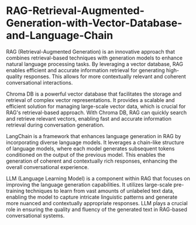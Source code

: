 # RAG-Retrieval-Augmented-Generation-with-Vector-Database-and-Language-Chain
RAG (Retrieval-Augmented Generation) is an innovative approach that combines retrieval-based techniques with generation models to enhance natural language processing tasks. By leveraging a vector database, RAG enables efficient and accurate information retrieval for generating high-quality responses. This allows for more contextually relevant and coherent conversational interactions.

Chroma DB is a powerful vector database that facilitates the storage and retrieval of complex vector representations. It provides a scalable and efficient solution for managing large-scale vector data, which is crucial for RAG's retrieval-based approach. With Chroma DB, RAG can quickly search and retrieve relevant vectors, enabling fast and accurate information retrieval during conversation generation.

LangChain is a framework that enhances language generation in RAG by incorporating diverse language models. It leverages a chain-like structure of language models, where each model generates subsequent tokens conditioned on the output of the previous model. This enables the generation of coherent and contextually rich responses, enhancing the overall conversational experience.

LLM (Language Learning Model) is a component within RAG that focuses on improving the language generation capabilities. It utilizes large-scale pre-training techniques to learn from vast amounts of unlabeled text data, enabling the model to capture intricate linguistic patterns and generate more nuanced and contextually appropriate responses. LLM plays a crucial role in ensuring the quality and fluency of the generated text in RAG-based conversational systems.

